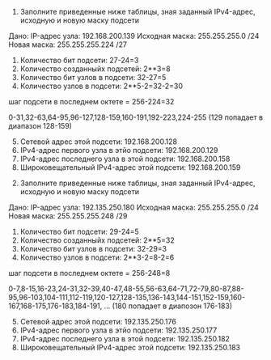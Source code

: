 1) Заполните приведенные ниже таблицы, зная заданный IPv4-адрес, исходную и новую маску подсети

Дано:
IP-адрес узла: 192.168.200.139
Исходная маска: 255.255.255.0 /24
Новая маска: 255.255.255.224 /27

1. Количество бит подсети: 27-24=3
2. Количество созданныйх подсетей: 2**3=8
3. Количество бит узлов в подсети: 32-27=5
4. Количество узлов в подсети: 2**5-2=32-2=30

шаг подсети в последнем октете = 256-224=32

0-31,32-63,64-95,96-127,128-159,160-191,192-223,224-255 (129 попадает в диапазон 128-159)

5. Сетевой адрес этой подсети: 192.168.200.128
6. IPv4-адрес первого узла в этйо подсети: 192.168.200.129
7. IPv4-адрес последнего узла в этой подсети: 192.168.200.158
8. Широковещательный IPv4-адрес этой подсети: 192.168.200.159                                                                

2) Заполните приведенные ниже таблицы, зная заданный IPv4-адрес, исходную и новую маску подсети

Дано:
IP-адрес узла: 192.135.250.180
Исходная маска: 255.255.255.0 /24
Новая маска: 255.255.255.248 /29

1. Количество бит подсети: 29-24=5
2. Количество созданныйх подсетей: 2**5=32
3. Количество бит узлов в подсети: 32-29=3
4. Количество узлов в подсети: 2**3-2=8-2=6

шаг подсети в последнем октете = 256-248=8

0-7,8-15,16-23,24-31,32-39,40-47,48-55,56-63,64-71,72-79,80-87,88-95,96-103,104-111,112-119,120-127,128-135,136-143,144-151,152-159,160-167,168-175,176-183,184-191, ... (180 попадает в диапозон 176-183)

5. Сетевой адрес этой подсети: 192.135.250.176
6. IPv4-адрес первого узла в этйо подсети: 192.135.250.177
7. IPv4-адрес последнего узла в этой подсети: 192.135.250.182
8. Широковещательный IPv4-адрес этой подсети: 192.135.250.183  
